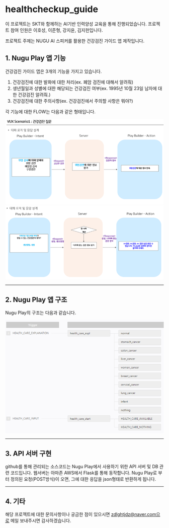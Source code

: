 # healthcheckup_guide

이 프로젝트는 SKT와 함께하는 AI기반 인력양성 교육을 통해 진행되었습니다.
프로젝트 참여 인원은 이호성, 이준형, 강지윤, 김지헌입니다.

프로젝트 주제는 NUGU AI 스피커를 활용한 건강검진 가이드 앱 제작입니다.

## 1. Nugu Play 앱 기능
건강검진 가이드 앱은 3개의 기능을 가지고 있습니다.

1. 건강검진에 대한 발화에 대한 처리(ex. 폐암 검진에 대해서 알려줘) 
2. 생년월일과 성별에 대한 해당되는 건강검진 여부(ex. 1995년 10월 23일 남자에 대한 건강검진 알려줘.)
3. 건강검진에 대한 주의사항(ex. 건강검진에서 주의할 사항은 뭐야?) 

각 기능에 대한 FLOW는 다음과 같은 형태입니다.

![그림1.png](https://github.com/zdlghtjdz/healthcheckup_guide/blob/main/그림1.png)
![그림2.png](https://github.com/zdlghtjdz/healthcheckup_guide/blob/main/그림2.png)

---

## 2. Nugu Play 앱 구조

Nugu Play의 구조는 다음과 같습니다.

![그림3.png](https://github.com/zdlghtjdz/healthcheckup_guide/blob/main/%EA%B7%B8%EB%A6%BC3.PNG)

---

## 3. API 서버 구현

github를 통해 관리되는 소스코드는 Nugu Play에서 사용하기 위한 API 서버 및 DB 관련 코드입니다.
웹서버는 아마존 AWS에서 Flask를 통해 동작합니다. 
Nugu Play로 부터 정의된 요청(POST방식)이 오면, 그에 대한 응답을 json형태로 반환하게 됩니다.

---

## 4. 기타 
해당 프로젝트에 대한 문의사항이나 궁금한 점이 있으시면 zdlghtjdz@naver.com으로 메일 보내주시면 감사하겠습니다.
